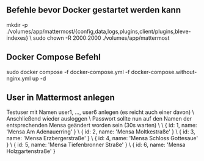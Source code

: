 ## Befehle bevor Docker gestartet werden kann

mkdir -p ./volumes/app/mattermost/{config,data,logs,plugins,client/plugins,bleve-indexes} \\
sudo chown -R 2000:2000 ./volumes/app/mattermost

## Docker Compose Befehl
sudo docker compose -f docker-compose.yml -f docker-compose.without-nginx.yml up -d

## User in Mattermost anlegen
Testuser mit Namen user1, ..., user6 anlegen (es reicht auch einer davon) \\
Anschließend wieder ausloggen \\
Passwort sollte nun auf den Namen der entsprechenden Mensa geändert worden sein (30s warten) \\
\\
{ id: 1, name: 'Mensa Am Adenauerring' } \\
{ id: 2, name: 'Mensa Moltkestraße' } \\
{ id: 3, name: 'Mensa Erzbergerstraße' } \\
{ id: 4, name: 'Mensa Schloss Gottesaue' } \\
{ id: 5, name: 'Mensa Tiefenbronner Straße' } \\
{ id: 6, name: 'Mensa Holzgartenstraße' }